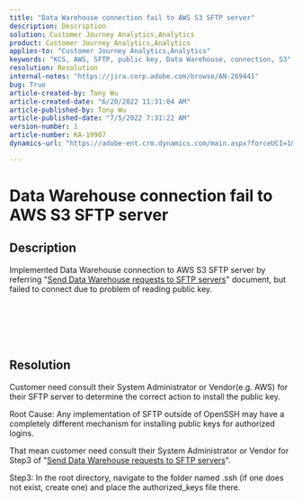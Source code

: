 ```yaml
---
title: "Data Warehouse connection fail to AWS S3 SFTP server"
description: Description
solution: Customer Journey Analytics,Analytics
product: Customer Journey Analytics,Analytics
applies-to: "Customer Journey Analytics,Analytics"
keywords: "KCS, AWS, SFTP, public key, Data Warehouse, connection, S3"
resolution: Resolution
internal-notes: "https://jira.corp.adobe.com/browse/AN-269441"
bug: True
article-created-by: Tony Wu
article-created-date: "6/20/2022 11:31:04 AM"
article-published-by: Tony Wu
article-published-date: "7/5/2022 7:31:22 AM"
version-number: 1
article-number: KA-19907
dynamics-url: "https://adobe-ent.crm.dynamics.com/main.aspx?forceUCI=1&pagetype=entityrecord&etn=knowledgearticle&id=65e0ca73-8cf0-ec11-bb3d-6045bd0158f8"

---
```

# Data Warehouse connection fail to AWS S3 SFTP server

## Description

Implemented Data Warehouse connection to AWS S3 SFTP server by referring "[Send Data Warehouse requests to SFTP servers](https://experienceleague.adobe.com/docs/analytics/export/ftp-and-sftp/secure-file-transfer-protocol/ftp-sftp-dw.html?lang=en)" document, but failed to connect due to problem of reading public key.<br><br> <br><br><br>
​​​


## Resolution


Customer need consult their System Administrator or Vendor(e.g. AWS) for their SFTP server to determine the correct action to install the public key.

Root Cause:
Any implementation of SFTP outside of OpenSSH may have a completely different mechanism for installing public keys for authorized logins.

That mean customer need consult their System Administrator or Vendor for Step3 of "[Send Data Warehouse requests to SFTP servers](https://experienceleague.adobe.com/docs/analytics/export/ftp-and-sftp/secure-file-transfer-protocol/ftp-sftp-dw.html?lang=en)".

Step3: In the root directory, navigate to the folder named .ssh (if one does not exist, create one) and place the authorized_keys file there.
